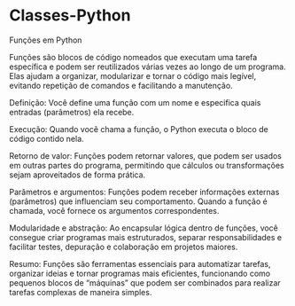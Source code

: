 # Classes-Python
Funções em Python

Funções são blocos de código nomeados que executam uma tarefa específica e podem ser reutilizados várias vezes ao longo de um programa. Elas ajudam a organizar, modularizar e tornar o código mais legível, evitando repetição de comandos e facilitando a manutenção.

Definição: Você define uma função com um nome e especifica quais entradas (parâmetros) ela recebe.

Execução: Quando você chama a função, o Python executa o bloco de código contido nela.

Retorno de valor: Funções podem retornar valores, que podem ser usados em outras partes do programa, permitindo que cálculos ou transformações sejam aproveitados de forma prática.

Parâmetros e argumentos: Funções podem receber informações externas (parâmetros) que influenciam seu comportamento. Quando a função é chamada, você fornece os argumentos correspondentes.

Modularidade e abstração: Ao encapsular lógica dentro de funções, você consegue criar programas mais estruturados, separar responsabilidades e facilitar testes, depuração e colaboração em projetos maiores.

Resumo: Funções são ferramentas essenciais para automatizar tarefas, organizar ideias e tornar programas mais eficientes, funcionando como pequenos blocos de “máquinas” que podem ser combinados para realizar tarefas complexas de maneira simples.